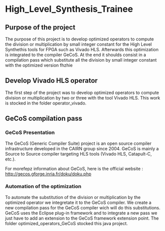 # High_Level_Synthesis_Trainee
## Purpose of the project

The purpose of this project is to develop optimized operators to compute the division or multiplication by small integer constant for the High Level Synthethis tools for FPGA such as Vivado HLS. Afterwards this optimization is integrated to the compiler GeCoS. At the end it shoulds consist in a compilation pass which substitute all the division by small integer constant with the optimized version
fhzhie
## Develop Vivado HLS operator

The first step of the project was to develop optimized operators to compute division or multiplication by two or three with the tool Vivado HLS. This work is stocked in the folder operator_vivado.
## GeCoS compilation pass
### GeCoS Presentation

The GeCoS (Generic Compiler Suite) project is an open source compiler infrastructure developed in the CAIRN group since 2004. GeCoS is mainly a Source to Source compiler targeting HLS tools (Vivado HLS, Catapult-C, etc.).

For morefepz information about GeCoS, here is the official website : http://gecos.gforge.inria.fr/doku/doku.php

### Automation of the optimization
To automate the substitution of the division or multiplication by the optimized operator we integretate it to the GeCoS compiler. We create a new compilation pass for the GeCoS compiler wich will do this substitutions. GeCoS uses the Eclipse plug-in framework and to integrate a new pass we just have to add an extension to the GeCoS framework extension point. The folder optimized_operators_GeCoS stocked this java project.